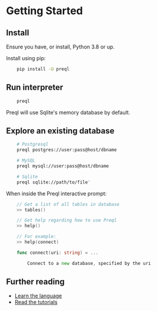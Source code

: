 # Getting Started

## Install

Ensure you have, or install, Python 3.8 or up.

Install using pip:

```bash
    pip install -U preql
```

## Run interpreter

```bash
    preql
```

Preql will use Sqlite's memory database by default.

## Explore an existing database

```bash
    # Postgresql
    preql postgres://user:pass@host/dbname

    # MySQL
    preql mysql://user:pass@host/dbname

    # Sqlite
    preql sqlite://path/to/file'
```

When inside the Preql interactive prompt:

```go
    // Get a list of all tables in database
    >> tables()

    // Get help regarding how to use Preql
    >> help()

    // For example:
    >> help(connect)

    func connect(uri: string) = ...

        Connect to a new database, specified by the uri
```

## Further reading

- [Learn the language](language.md)
- [Read the tutorials](tutorial.md)